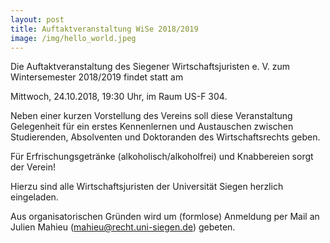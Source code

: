 ```yaml
---
layout: post
title: Auftaktveranstaltung WiSe 2018/2019
image: /img/hello_world.jpeg
---
```



Die Auftaktveranstaltung des Siegener Wirtschaftsjuristen e. V. zum Wintersemester 2018/2019 findet statt am

Mittwoch, 24.10.2018, 19:30 Uhr, im Raum US-F 304.

Neben einer kurzen Vorstellung des Vereins soll diese Veranstaltung Gelegenheit für ein erstes Kennenlernen und Austauschen zwischen Studierenden, Absolventen und Doktoranden des Wirtschaftsrechts geben.

Für Erfrischungsgetränke (alkoholisch/alkoholfrei) und Knabbereien sorgt der Verein!

Hierzu sind alle Wirtschaftsjuristen der Universität Siegen herzlich eingeladen.

 

Aus organisatorischen Gründen wird um (formlose) Anmeldung per Mail an Julien Mahieu (mahieu@recht.uni-siegen.de) gebeten.


